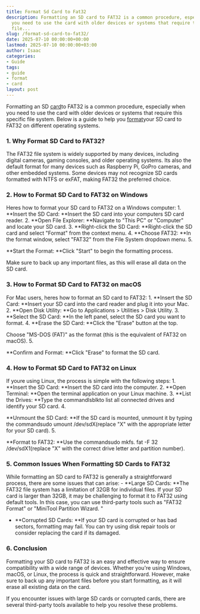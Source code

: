 ```yaml
---
title: Format Sd Card to Fat32
description: Formatting an SD card to FAT32 is a common procedure, especially when
  you need to use the card with older devices or systems that require this specific
  file...
slug: /format-sd-card-to-fat32/
date: 2025-07-10 00:00:00+00:00
lastmod: 2025-07-10 00:00:00+03:00
author: Isaac
categories:
- Guide
tags:
- guide
- format
- card
layout: post
---
```

Formatting an SD [card](https://pestpolicy.com/best-graphics-card-for-music-production/)to FAT32 is a common procedure, especially when you need to use the card with older devices or systems that require this specific file system. Below is a guide to help you [format](https://pestpolicy.com/how-to-format-sd-card-to-fat32/)your SD card to FAT32 on different operating systems.

###  1. Why Format SD Card to FAT32?

The FAT32 file system is widely supported by many devices, including digital cameras, gaming consoles, and older operating systems. Its also the default format for many devices such as Raspberry Pi, GoPro cameras, and other embedded systems. Some devices may not recognize SD cards formatted with NTFS or exFAT, making FAT32 the preferred choice.

###  2. How to Format SD Card to FAT32 on Windows

Heres how to format your SD card to FAT32 on a Windows computer: 1. **Insert the SD Card: **Insert the SD card into your computers SD card reader. 2. **Open File Explorer: **Navigate to "This PC" or "Computer" and locate your SD card. 3. **Right-click the SD Card: **Right-click the SD card and select "Format" from the context menu. 4. **Choose FAT32: **In the format window, select "FAT32" from the File System dropdown menu. 5.

**Start the Format: **Click "Start" to begin the formatting process.

Make sure to back up any important files, as this will erase all data on the SD card.

###  3. How to Format SD Card to FAT32 on macOS

For Mac users, heres how to format an SD card to FAT32: 1. **Insert the SD Card: **Insert your SD card into the card reader and plug it into your Mac. 2. **Open Disk Utility: **Go to Applications > Utilities > Disk Utility. 3. **Select the SD Card: **In the left panel, select the SD card you want to format. 4. **Erase the SD Card: **Click the "Erase" button at the top.

Choose "MS-DOS (FAT)" as the format (this is the equivalent of FAT32 on macOS). 5.

**Confirm and Format: **Click "Erase" to format the SD card.

###  4. How to Format SD Card to FAT32 on Linux

If youre using Linux, the process is simple with the following steps: 1. **Insert the SD Card: **Insert the SD card into the computer. 2. **Open Terminal: **Open the terminal application on your Linux machine. 3. **List the Drives: **Type the commandlsblkto list all connected drives and identify your SD card. 4.

**Unmount the SD Card: **If the SD card is mounted, unmount it by typing the commandsudo umount /dev/sdX(replace "X" with the appropriate letter for your SD card). 5.

**Format to FAT32: **Use the commandsudo mkfs. fat -F 32 /dev/sdX1(replace "X" with the correct drive letter and partition number).

###  5. Common Issues When Formatting SD Cards to FAT32

While formatting an SD card to FAT32 is generally a straightforward process, there are some issues that can arise: - **Large SD Cards: **The FAT32 file system has a limitation of 32GB for individual files. If your SD card is larger than 32GB, it may be challenging to format it to FAT32 using default tools. In this case, you can use third-party tools such as "FAT32 Format" or "MiniTool Partition Wizard. "

- **Corrupted SD Cards: **If your SD card is corrupted or has bad sectors, formatting may fail. You can try using disk repair tools or consider replacing the card if its damaged.

###  6. Conclusion

Formatting your SD card to FAT32 is an easy and effective way to ensure compatibility with a wide range of devices. Whether you're using Windows, macOS, or Linux, the process is quick and straightforward. However, make sure to back up any important files before you start formatting, as it will erase all existing data on the card.

If you encounter issues with large SD cards or corrupted cards, there are several third-party tools available to help you resolve these problems.